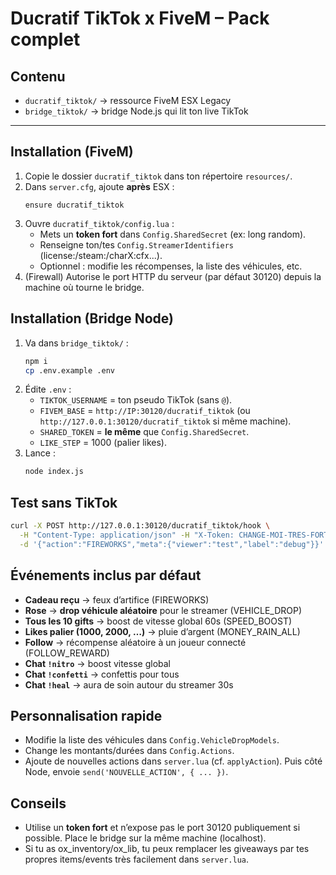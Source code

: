 # Ducratif TikTok x FiveM – Pack complet

## Contenu
- `ducratif_tiktok/` → ressource FiveM ESX Legacy
- `bridge_tiktok/`   → bridge Node.js qui lit ton live TikTok

---
## Installation (FiveM)
1. Copie le dossier `ducratif_tiktok` dans ton répertoire `resources/`.
2. Dans `server.cfg`, ajoute **après** ESX :
   ```
   ensure ducratif_tiktok
   ```
3. Ouvre `ducratif_tiktok/config.lua` :
   - Mets un **token fort** dans `Config.SharedSecret` (ex: long random).
   - Renseigne ton/tes `Config.StreamerIdentifiers` (license:/steam:/charX:cfx...).
   - Optionnel : modifie les récompenses, la liste des véhicules, etc.
4. (Firewall) Autorise le port HTTP du serveur (par défaut 30120) depuis la machine où tourne le bridge.

## Installation (Bridge Node)
1. Va dans `bridge_tiktok/` :
   ```bash
   npm i
   cp .env.example .env
   ```
2. Édite `.env` :
   - `TIKTOK_USERNAME` = ton pseudo TikTok (sans `@`).
   - `FIVEM_BASE` = `http://IP:30120/ducratif_tiktok` (ou `http://127.0.0.1:30120/ducratif_tiktok` si même machine).
   - `SHARED_TOKEN` = **le même** que `Config.SharedSecret`.
   - `LIKE_STEP` = 1000 (palier likes).
3. Lance :
   ```bash
   node index.js
   ```

## Test sans TikTok
```bash
curl -X POST http://127.0.0.1:30120/ducratif_tiktok/hook \
  -H "Content-Type: application/json" -H "X-Token: CHANGE-MOI-TRES-FORT" \
  -d '{"action":"FIREWORKS","meta":{"viewer":"test","label":"debug"}}'
```

## Événements inclus par défaut
- **Cadeau reçu** → feux d’artifice (FIREWORKS)
- **Rose** → **drop véhicule aléatoire** pour le streamer (VEHICLE_DROP)
- **Tous les 10 gifts** → boost de vitesse global 60s (SPEED_BOOST)
- **Likes palier (1000, 2000, …)** → pluie d’argent (MONEY_RAIN_ALL)
- **Follow** → récompense aléatoire à un joueur connecté (FOLLOW_REWARD)
- **Chat `!nitro`** → boost vitesse global
- **Chat `!confetti`** → confettis pour tous
- **Chat `!heal`** → aura de soin autour du streamer 30s

## Personnalisation rapide
- Modifie la liste des véhicules dans `Config.VehicleDropModels`.
- Change les montants/durées dans `Config.Actions`.
- Ajoute de nouvelles actions dans `server.lua` (cf. `applyAction`). Puis côté Node, envoie `send('NOUVELLE_ACTION', { ... })`.

## Conseils
- Utilise un **token fort** et n’expose pas le port 30120 publiquement si possible. Place le bridge sur la même machine (localhost).
- Si tu as ox_inventory/ox_lib, tu peux remplacer les giveaways par tes propres items/events très facilement dans `server.lua`.
